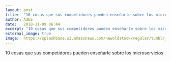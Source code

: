 ```yaml
---
layout: post
title:  "10 cosas que sus competidores pueden enseñarle sobre los microservicios"
author: AdES
date:   2018-11-09 06:44
excerpt: "10 cosas que sus competidores pueden enseñarle sobre los microservicios"
external_image: true
image:  https://splashbase.s3.amazonaws.com/newoldstock/regular/tumblr_nh0au9Qzaj1sfie3io1_1280.jpg
---
```

10 cosas que sus competidores pueden enseñarle sobre los microservicios